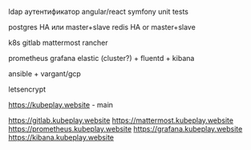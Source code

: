 ldap аутентификатор
angular/react
symfony
unit tests

postgres HA или master+slave
redis HA or master+slave

k8s
gitlab
mattermost
rancher

prometheus
grafana
elastic (cluster?) + fluentd + kibana

ansible + vargant/gcp

letsencrypt

https://kubeplay.website - main

https://gitlab.kubeplay.website
https://mattermost.kubeplay.website
https://prometheus.kubeplay.website
https://grafana.kubeplay.website
https://kibana.kubeplay.website